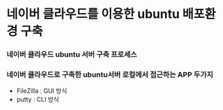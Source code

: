 # 네이버 클라우드를 이용한 ubuntu 배포환경 구축

### 네이버 클라우드 ubuntu 서버 구축 프로세스

### 네이버 클라우드로 구축한 ubuntu서버 로컬에서 접근하는 APP 두가지
- FileZilla : GUI 방식
- putty : CLI 방식